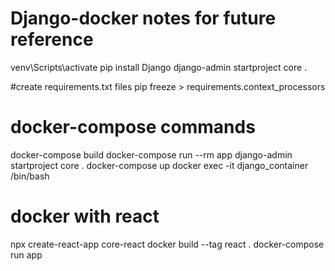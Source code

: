 # Django-docker notes for future reference
venv\Scripts\activate
pip install Django
django-admin startproject core .

#create requirements.txt files
pip freeze > requirements.context_processors

# docker-compose commands
docker-compose build
docker-compose run --rm app django-admin startproject core .
docker-compose up
docker exec -it django_container /bin/bash

# docker with react
npx create-react-app core-react
docker build --tag react .
docker-compose run app
